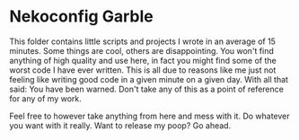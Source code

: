 # Nekoconfig Garble #

This folder contains little scripts and projects I wrote in an average of 15 minutes. Some things are cool, others are disappointing. You won't find anything of high quality and use here, in fact you might find some of the worst code I have ever written. This is all due to reasons like me just not feeling like writing good code in a given minute on a given day. With all that said: You have been warned. Don't take any of this as a point of reference for any of my work.

Feel free to however take anything from here and mess with it. Do whatever you want with it really. Want to release my poop? Go ahead.
